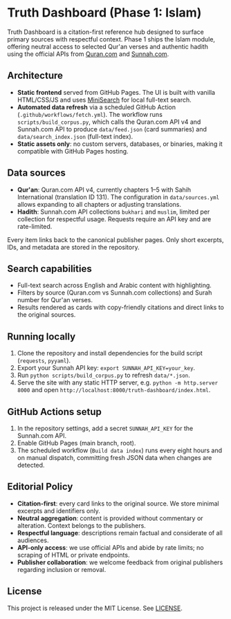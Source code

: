 # Truth Dashboard (Phase 1: Islam)

Truth Dashboard is a citation-first reference hub designed to surface primary sources with respectful context. Phase 1 ships the Islam module, offering neutral access to selected Qur'an verses and authentic hadith using the official APIs from [Quran.com](https://quran.com) and [Sunnah.com](https://sunnah.com).

## Architecture

- **Static frontend** served from GitHub Pages. The UI is built with vanilla HTML/CSS/JS and uses [MiniSearch](https://github.com/lucaong/minisearch) for local full-text search.
- **Automated data refresh** via a scheduled GitHub Action (`.github/workflows/fetch.yml`). The workflow runs `scripts/build_corpus.py`, which calls the Quran.com API v4 and Sunnah.com API to produce `data/feed.json` (card summaries) and `data/search_index.json` (full-text index).
- **Static assets only**: no custom servers, databases, or binaries, making it compatible with GitHub Pages hosting.

## Data sources

- **Qur'an**: Quran.com API v4, currently chapters 1–5 with Sahih International (translation ID 131). The configuration in `data/sources.yml` allows expanding to all chapters or adjusting translations.
- **Hadith**: Sunnah.com API collections `bukhari` and `muslim`, limited per collection for respectful usage. Requests require an API key and are rate-limited.

Every item links back to the canonical publisher pages. Only short excerpts, IDs, and metadata are stored in the repository.

## Search capabilities

- Full-text search across English and Arabic content with highlighting.
- Filters by source (Quran.com vs Sunnah.com collections) and Surah number for Qur'an verses.
- Results rendered as cards with copy-friendly citations and direct links to the original sources.

## Running locally

1. Clone the repository and install dependencies for the build script (`requests`, `pyyaml`).
2. Export your Sunnah API key: `export SUNNAH_API_KEY=your_key`.
3. Run `python scripts/build_corpus.py` to refresh `data/*.json`.
4. Serve the site with any static HTTP server, e.g. `python -m http.server 8000` and open `http://localhost:8000/truth-dashboard/index.html`.

## GitHub Actions setup

1. In the repository settings, add a secret `SUNNAH_API_KEY` for the Sunnah.com API.
2. Enable GitHub Pages (main branch, root).
3. The scheduled workflow (`Build data index`) runs every eight hours and on manual dispatch, committing fresh JSON data when changes are detected.

## Editorial Policy

- **Citation-first**: every card links to the original source. We store minimal excerpts and identifiers only.
- **Neutral aggregation**: content is provided without commentary or alteration. Context belongs to the publishers.
- **Respectful language**: descriptions remain factual and considerate of all audiences.
- **API-only access**: we use official APIs and abide by rate limits; no scraping of HTML or private endpoints.
- **Publisher collaboration**: we welcome feedback from original publishers regarding inclusion or removal.

## License

This project is released under the MIT License. See [LICENSE](./LICENSE).
